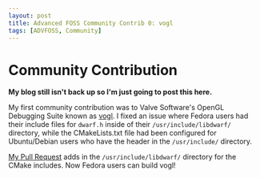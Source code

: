 ```yaml
---
layout: post
title: Advanced FOSS Community Contrib 0: vogl
tags: [ADVFOSS, Community]
---
```

Community Contribution
======================

**My blog still isn't back up so I'm just going to post this here.**

My first community contribution was to Valve Software's OpenGL Debugging Suite known as [vogl](https://github.com/ValveSoftware/vogl/). I fixed an issue where Fedora users had their include files for `dwarf.h` inside of their `/usr/include/libdwarf/` directory, while the CMakeLists.txt file had been configured for Ubuntu/Debian users who have the header in the `/usr/include/` directory.

[My Pull Request](https://github.com/ValveSoftware/vogl/pull/165) adds in the `/usr/include/libdwarf/` directory for the CMake includes. Now Fedora users can build vogl!

